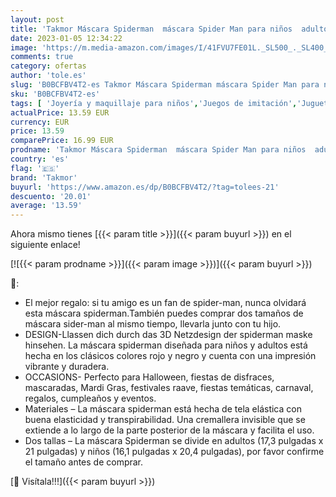 ```yaml
---
layout: post
title: 'Takmor Máscara Spiderman  máscara Spider Man para niños  adultos  Halloween  máscara Deadpool para Halloween  Navidad  cosplay  papel de fiesta  accesorios  large  red '
date: 2023-01-05 12:34:22
image: 'https://m.media-amazon.com/images/I/41FVU7FE01L._SL500_._SL400_.jpg'
comments: true
category: ofertas
author: 'tole.es'
slug: 'B0BCFBV4T2-es Takmor Máscara Spiderman máscara Spider Man para niños...'
sku: 'B0BCFBV4T2-es'
tags: [ 'Joyería y maquillaje para niños','Juegos de imitación','Juguetes','Juguetes y juegos','Máscaras para adultos','navidad','takmor','🇪🇸', ]
actualPrice: 13.59 EUR
currency: EUR
price: 13.59
comparePrice: 16.99 EUR
prodname: 'Takmor Máscara Spiderman  máscara Spider Man para niños  adultos  Halloween  máscara Deadpool para Halloween  Navidad  cosplay  papel de fiesta  accesorios  large  red '
country: 'es'
flag: '🇪🇸'
brand: 'Takmor'
buyurl: 'https://www.amazon.es/dp/B0BCFBV4T2/?tag=tolees-21'
descuento: '20.01'
average: '13.59'
---
```


Ahora mismo tienes [{{< param title >}}]({{< param buyurl >}}) en el siguiente enlace!

[![{{< param prodname >}}]({{< param image >}})]({{< param buyurl >}})

🔎:

- El mejor regalo: si tu amigo es un fan de spider-man, nunca olvidará esta máscara spiderman.También puedes comprar dos tamaños de máscara sider-man al mismo tiempo, llevarla junto con tu hijo.
- DESIGN-Llassen dich durch das 3D Netzdesign der spiderman maske hinsehen. La máscara spiderman diseñada para niños y adultos está hecha en los clásicos colores rojo y negro y cuenta con una impresión vibrante y duradera.
- OCCASIONS- Perfecto para Halloween, fiestas de disfraces, mascaradas, Mardi Gras, festivales raave, fiestas temáticas, carnaval, regalos, cumpleaños y eventos.
- Materiales – La máscara spiderman está hecha de tela elástica con buena elasticidad y transpirabilidad. Una cremallera invisible que se extiende a lo largo de la parte posterior de la máscara y facilita el uso.
- Dos tallas – La máscara Spiderman se divide en adultos (17,3 pulgadas x 21 pulgadas) y niños (16,1 pulgadas x 20,4 pulgadas), por favor confirme el tamaño antes de comprar.

[🛒 Visítala!!!]({{< param buyurl >}})
